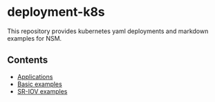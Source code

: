 # deployment-k8s

This repository provides kubernetes yaml deployments and markdown examples for NSM.

## Contents

- [Applications](./apps)
- [Basic examples](./examples/basic)
- [SR-IOV examples](./examples/sriov)
